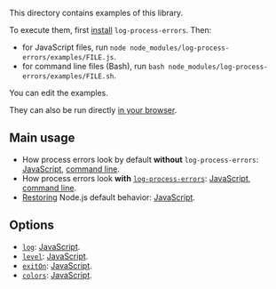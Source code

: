 This directory contains examples of this library.

To execute them, first [install](../README.md#install) `log-process-errors`.
Then:

- for JavaScript files, run
  `node node_modules/log-process-errors/examples/FILE.js`.
- for command line files (Bash), run
  `bash node_modules/log-process-errors/examples/FILE.sh`.

You can edit the examples.

They can also be run directly
[in your browser](https://repl.it/@ehmicky/log-process-errors).

## Main usage

- How process errors look by default **without** `log-process-errors`:
  [JavaScript](before.js), [command line](before.sh).
- How process errors look **with**
  [`log-process-errors`](../docs/API.md#logprocesserrorsoptions):
  [JavaScript](after.js), [command line](after.sh).
- [Restoring](../docs/API.md#logprocesserrorsoptions) Node.js default behavior:
  [JavaScript](restore.js).

## Options

- [`log`](../docs/API.md#log): [JavaScript](log.js).
- [`level`](../docs/API.md#level): [JavaScript](level.js).
- [`exitOn`](../docs/API.md#exit): [JavaScript](exit.js).
- [`colors`](../docs/API.md#colors): [JavaScript](colors.js).
